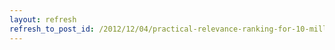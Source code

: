```yaml
---
layout: refresh
refresh_to_post_id: /2012/12/04/practical-relevance-ranking-for-10-million-books
---
```

